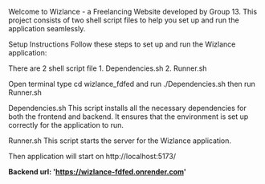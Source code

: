 Welcome to Wizlance - a Freelancing Website developed by Group 13. This project consists of two shell script files to help you set up and run the application seamlessly.

Setup Instructions
Follow these steps to set up and run the Wizlance application:

There are 2 shell script file 1. Dependencies.sh 2. Runner.sh

Open terminal type cd wizlance_fdfed and run ./Dependencies.sh
then run Runner.sh

Dependencies.sh
This script installs all the necessary dependencies for both the frontend and backend.
It ensures that the environment is set up correctly for the application to run.

Runner.sh
This script starts the server for the Wizlance application.

Then application will start on http://localhost:5173/

**Backend url: 'https://wizlance-fdfed.onrender.com'**
